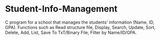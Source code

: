 # Student-Info-Management
C program for a school that manages the students’ information (Name, ID, GPA). 
Functions such as Read structure file, Display, Search, Update, Sort, Delete, Add, List, Save To TxT/Binary File, Filter by Name/ID/GPA.
